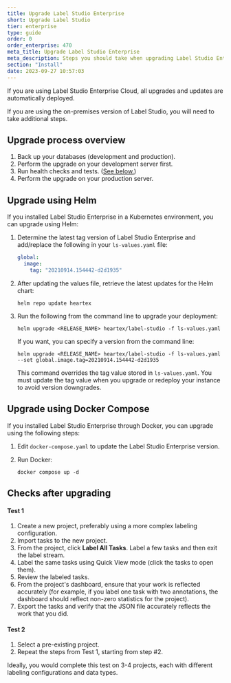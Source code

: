 ```yaml
---
title: Upgrade Label Studio Enterprise
short: Upgrade Label Studio
tier: enterprise
type: guide
order: 0
order_enterprise: 470
meta_title: Upgrade Label Studio Enterprise
meta_description: Steps you should take when upgrading Label Studio Enterprise.
section: "Install"
date: 2023-09-27 10:57:03
---
```


If you are using Label Studio Enterprise Cloud, all upgrades and updates are automatically deployed. 

If you are using the on-premises version of Label Studio, you will need to take additional steps. 

## Upgrade process overview

1. Back up your databases (development and production). 
2. Perform the upgrade on your development server first. 
3. Run health checks and tests. ([See below.](#Checks-after-upgrading))
4. Perform the upgrade on your production server. 

## Upgrade using Helm

If you installed Label Studio Enterprise in a Kubernetes environment, you can upgrade using Helm: 

1. Determine the latest tag version of Label Studio Enterprise and add/replace the following in your `ls-values.yaml` file: 
   ```yaml
   global:
     image:
       tag: "20210914.154442-d2d1935"
   ```
2. After updating the values file, retrieve the latest updates for the Helm chart:
   ```shell
   helm repo update heartex
   ```
3. Run the following from the command line to upgrade your deployment:
   ```shell
   helm upgrade <RELEASE_NAME> heartex/label-studio -f ls-values.yaml
   ```
   If you want, you can specify a version from the command line:
   ```shell
   helm upgrade <RELEASE_NAME> heartex/label-studio -f ls-values.yaml --set global.image.tag=20210914.154442-d2d1935
   ```
   This command overrides the tag value stored in `ls-values.yaml`. You must update the tag value when you upgrade or redeploy your instance to avoid version downgrades.


## Upgrade using Docker Compose

If you installed Label Studio Enterprise through Docker, you can upgrade using the following steps:

1. Edit `docker-compose.yaml` to update the Label Studio Enterprise version. 
2. Run Docker:
   
   ```shell
   docker compose up -d
   ```


## Checks after upgrading

#### Test 1

1. Create a new project, preferably using a more complex labeling configuration. 
2. Import tasks to the new project. 
3. From the project, click **Label All Tasks**. Label a few tasks and then exit the label stream. 
4. Label the same tasks using Quick View mode (click the tasks to open them). 
5. Review the labeled tasks.  
6. From the project's dashboard, ensure that your work is reflected accurately (for example, if you label one task with two annotations, the dashboard should reflect non-zero statistics for the project). 
7. Export the tasks and verify that the JSON file accurately reflects the work that you did. 

#### Test 2

1. Select a pre-existing project. 
2. Repeat the steps from Test 1, starting from step #2. 

Ideally, you would complete this test on 3-4 projects, each with different labeling configurations and data types.